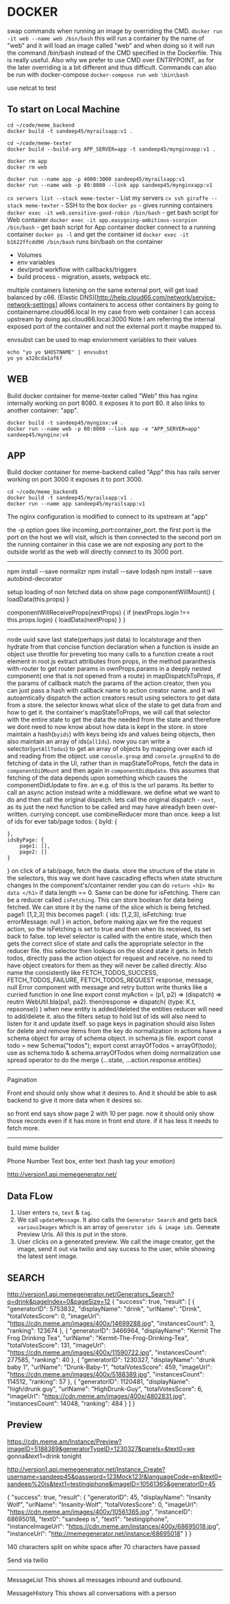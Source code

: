 # DOCKER

swap commands when running an image by overriding the CMD.
`docker run -it web --name web /bin/bash`
this will run a container by the name of "web" and it will load an image called "web" and when doing so it will run the command /bin/bash instead of the CMD specified in the Dockerfile. This is really useful. Also why we prefer to use CMD over ENTRYPOINT, as for the later overriding is a bit different and thus difficult.
Commands can also be run with docker-compose
`docker-compose run web \bin\bash`

use netcat to test

## To start on Local Machine

````
cd ~/code/meme_backend
docker build -t sandeep45/myrailsapp:v1 .

cd ~/code/meme-texter
docker build --build-arg APP_SERVER=app -t sandeep45/mynginxapp:v1 .

docker rm app
docker rm web

docker run --name app -p 4000:3000 sandeep45/myrailsapp:v1
docker run --name web -p 80:8080 --link app sandeep45/mynginxapp:v1
````



`cx servers list --stack meme-texter` - List my servers
`cx ssh giraffe --stack meme-texter` - SSH to the box
`docker ps` - gives running containers
`docker exec -it web.sensitive-good-robin /bin/bash` - get bash script for Web container
`docker exec -it app.easygoing-ambitious-scorpion /bin/bash` - get bash script for App container
docker
connect to a running container
`docker ps -l` and get the container id
`docker exec -it b1622ffcdd90 /bin/bash` runs bin/bash on the container

- Volumes
- env variables
- dev/prod workflow with callbacks/triggers
- build process - migration, assets, webpack etc.

multiple containers listening on the same external port, will get load balanced by c66.
(Elastic DNS)[http://help.cloud66.com/network/service-network-settings]
allows containers to access other containers by going to containername.cloud66.local
In my case from web container I can access upstream by doing api.cloud66.local:3000
Note I am referring the internal exposed port of the container and not the external port it maybe mapped to.

envsubst can be used to map enviornment variables to their values
````
echo "yo yo $HOSTNAME" | envsubst
yo yo a328cda1af6f
````

## WEB

Build docker container for meme-texter called "Web"
this has nginx internally working on port 8080.
it exposes it to port 80.
it also links to another container: "app".

````
docker build -t sandeep45/mynginx:v4 .
docker run --name web -p 80:8080 --link app -e "APP_SERVER=app" sandeep45/mynginx:v4
````

##  APP

Build docker container for meme-backend called "App"
this has rails server working on port 3000
it exposes it to port 3000.

````
cd ~/code/meme_backend$
docker build -t sandeep45/myrailsapp:v1 .
docker run --name app sandeep45/myrailsapp:v1
````
The nginx configuration is modified to connect to its upstream at "app"

the -p option goes like incoming_port:container_port.
the first port is the port on the host we will visit, which is then connected to the second port on the running container
in this case we are not exposing any port to the outside world as the web will directly connect to its 3000 port.

- - - - - - - - - - - - - - - - - - - - - - - - - - - - - - - - - - - -
npm install --save normalizr
npm install --save lodash
npm install --save autobind-decorator

setup loading of non fetched data on show page
componentWillMount() {
 loadData(this.props)
}

componentWillReceiveProps(nextProps) {
  if (nextProps.login !== this.props.login) {
    loadData(nextProps)
  }
}
- - - - - - - - - - - - - - - - - - - - - - - - - - - - - - - - - - - -
node uuid
save last state(perhaps just data) to localstorage and then hydrate from that
concise function declaration when a function is inside an object
use throttle for preveting too many calls to a function
create a root element in root.js
extract attributes from props, in the method paranthesis
with-router to get router params in ownProps.params in a deeply nested component( one that is not opened from a route)
in mapDispatchToProps, if the params of callback match the params of the action creator, then you can just pass a hash with callback name to action creator name. and it wil autoamtically dispatch the action creators result
using selectors to get data from a store. the selector knows what slice of the state to get data from and how to get it. the container's mapStateToProps, we will call that selector with the entire state to get the data the needed from the state and therefore we dont need to now know about how data is kept in the store.
in store maintain a hash(`byids`) with keys being ids and values being objects, then also maintain an array of ids(`allIds`). now you can write a selector(`getAllTodos`) to get an array of objects by mapping over each id and reading from the object.
use `console.group` and `console.groupEnd`
to do fetching of data in the UI, rather than in mapStateToProps, fetch the data in `componentDiDMount` and then again in `componentDidUpdate`. this assumes that fetching of the data depends upon something which causes the componentDidUpdate to fire. an e.g. of this is the url params. Its better to call an async action instead
write a middleware. we define what we want to do and then call the original dispatch. lets call the original dispatch - `next`, as its just the next function to be called and may have alreadyh been over-written. currying concept.
use combineReducer more than once.
keep a list of ids for ever tab/page
todos: {
    byId: {

    },
    idsByPage: {
        page1: [],
        page2: []
    }
}
on click of a tab/page, fetch the daata.
store the structure of the state in the selectors, this way we dont have cascading effects when state structure changes
In the component's/container render you can do `return <h1> No data </h1>` if data.length == 0. Same can be done for isFetching.
There can be a reducer called `isFetching`. This can store boolean for data being fetched. We can store it by the name of the slice which is being fetched.
page1: [1,2,3]
this becomes
page1: {
    ids: [1,2,3],
    isFetching: true
    errorMessage: null
}
in action, before making ajax we fire the request action, so the isFetching is set to true
and then when its received, its set back to false.
top level selector is called with the entire state, which then gets the correct slice of state and calls the appropriate selector in the reducer file. this selector then lookups on the sliced state it gets.
in fetch todos, directly pass the action object for request and receive. no need to have object creators for them as they will never  be called directly. Also name the consistently like
FETCH_TODOS_SUCCESS, FETCH_TODOS_FAILURE, FETCH_TODOS_REQUEST
response, message, null
Error component with message and retry button
write thunks like a curried function in one line
export const myAction = (p1, p2) => (dispatch) =>
    reutrn WebUtil.bla(pa1, pa2).
        then(response => dispatch( {type: K.t, repsonse}) )
when new entity is added/deleted the entities reducer will need to add/delete it.
also the filters setup to hold list of ids will also need to listen for it and update itself.
so page keys in pagination should also listen for delete and remove items from the key
do normalization in actions
have a schema object for array of schema object. in schema.js file.
  export const todo = new Schema("todos");
  export const arrayOfTodos = arrayOf(todo);
  use as schema.todo & schema.arrayOfTodos when doing normalization
 use spread operator to do the merge {...state, ...action.response.entities}

- - - - - - - - - - - - - - - - - - - - - - - - - - - - - - - - - - - -
Pagination

Front end should only show what it desires to.
And it should be able to ask backend to give it more data when it desires so.

so front end says show page 2 with 10 per page.
now it should only show those records even if it has more in front end store.
if it has less it needs to fetch more.
- - - - - - - - - - - - - - - - - - - - - - - - - - - - - - - - - - - -

build mime builder

Phone Number
Text box, enter text (hash tag your emotion)

http://version1.api.memegenerator.net/


## Data FLow
1. User enters `to`, `text` & `tag`.
2. We call `updateMessage`. It also calls the `Generator Search` and gets back `variousImages` which is an array of `generator ids & image ids`. Geneate Preview Urls. All this is put in the store.
3. User clicks on a generated preview. We call the image creator, get the image, send it out via twilio and say sucess to the user, while showing the latest sent image.


## SEARCH
http://version1.api.memegenerator.net/Generators_Search?q=drink&pageIndex=0&pageSize=12
{
  "success": true,
  "result": [
    {
    "generatorID": 5753832,
    "displayName": "drink",
    "urlName": "Drink",
    "totalVotesScore": 0,
    "imageUrl": "https://cdn.meme.am/images/400x/14699288.jpg",
    "instancesCount": 3,
    "ranking": 123674
    },
    {
    "generatorID": 3466964,
    "displayName": "Kermit The Frog Drinking Tea",
    "urlName": "Kermit-The-Frog-Drinking-Tea",
    "totalVotesScore": 131,
    "imageUrl": "https://cdn.meme.am/images/400x/11590722.jpg",
    "instancesCount": 277585,
    "ranking": 40
    },
    {
    "generatorID": 1230327,
    "displayName": "drunk baby 1",
    "urlName": "Drunk-Baby-1",
    "totalVotesScore": 459,
    "imageUrl": "https://cdn.meme.am/images/400x/5188389.jpg",
    "instancesCount": 114512,
    "ranking": 57
    },
    {
    "generatorID": 1120481,
    "displayName": "high/drunk guy",
    "urlName": "HighDrunk-Guy",
    "totalVotesScore": 6,
    "imageUrl": "https://cdn.meme.am/images/400x/4802831.jpg",
    "instancesCount": 14048,
    "ranking": 484
    }
  ]
}

## Preview

https://cdn.meme.am/Instance/Preview?imageID=5188389&generatorTypeID=1230327&panels=&text0=we gonna&text1=drink tonight


http://version1.api.memegenerator.net/Instance_Create?username=sandeep45&password=123Mock123!&languageCode=en&text0=sandeep%20is&text1=testingiphone&imageID=10561365&generatorID=45

{
  "success": true,
  "result": {
    "generatorID": 45,
    "displayName": "Insanity Wolf",
    "urlName": "Insanity-Wolf",
    "totalVotesScore": 0,
    "imageUrl": "https://cdn.meme.am/images/400x/10561365.jpg",
    "instanceID": 68695018,
    "text0": "sandeep is",
    "text1": "testingiphone",
    "instanceImageUrl": "https://cdn.meme.am/instances/400x/68695018.jpg",
    "instanceUrl": "http://memegenerator.net/instance/68695018"
  }
}



140 characters
split on white space after 70 characters have passed


Send via twilio

- - - - - - - - - - - - - - - - - - - - - - - - - - - - - - - - - - - -


MessageList
This shows all messages inbound and outbound.

MessageHistory
This shows all conversations with a person
